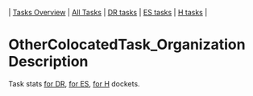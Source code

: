 | [Tasks Overview](../tasks-overview.md) | [All Tasks](../alltasks.md) | [DR tasks](../docket-DR/tasklist.md) | [ES tasks](../docket-ES/tasklist.md) | [H tasks](../docket-H/tasklist.md) |

# OtherColocatedTask_Organization Description

Task stats [for DR](../docket-DR/OtherColocatedTask_Organization.md), [for ES](../docket-ES/OtherColocatedTask_Organization.md), [for H](../docket-H/OtherColocatedTask_Organization.md) dockets.

